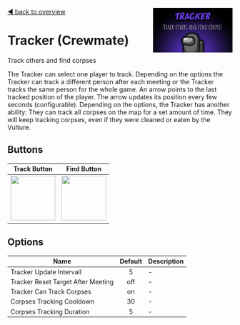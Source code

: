[:arrow_backward: back to overview](https://github.com/laicosvk/theepicroles#roles "back to overview")
<img align="right" height="100" src="Tracker.png"/>

# Tracker (Crewmate)
Track others and find corpses

The Tracker can select one player to track. Depending on the options the Tracker can track a different person after each meeting or the Tracker tracks the same person for the whole game.
An arrow points to the last tracked position of the player. The arrow updates its position every few seconds (configurable). 
Depending on the options, the Tracker has another ability: They can track all corpses on the map for a set amount of time. They will keep tracking corpses, even if they were cleaned or eaten by the Vulture.

## Buttons
| Track Button | Find Button |
| :------------: | :------------: |
| <img width="100" height="100" src="../../TheEpicRoles/Resources/TrackerButton.png"/> | <img width="100" height="100" src="../../TheEpicRoles/Resources/PathfindButton.png"/> |

## Options
| Name | Default | Description |
| --- | :---: | --- |
| Tracker Update Intervall | 5 | - |
| Tracker Reset Target After Meeting | off | - |
| Tracker Can Track Corpses | on | - |
| Corpses Tracking Cooldown | 30 | - |
| Corpses Tracking Duration | 5 | - |